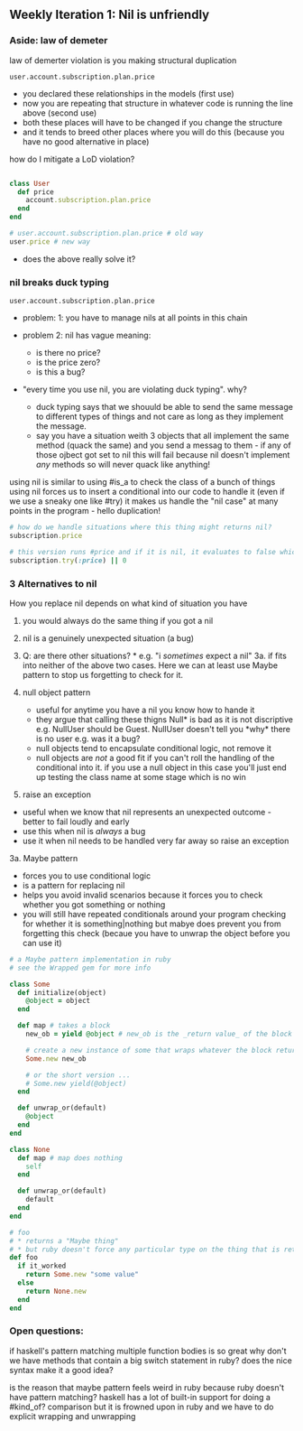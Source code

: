 ## Weekly Iteration 1: Nil is unfriendly

### Aside: law of demeter

law of demerter violation is you making structural duplication

`user.account.subscription.plan.price`

- you declared these relationships in the models (first use)
- now you are repeating that structure in whatever code is running the line
  above (second use)
- both these places will have to be changed if you change the structure
- and it tends to breed other places where you will do this (because you have no
  good alternative in place)

how do I mitigate a LoD violation?

```ruby

class User
  def price
    account.subscription.plan.price
  end
end

# user.account.subscription.plan.price # old way
user.price # new way

```

- does the above really solve it?

### nil breaks duck typing

`user.account.subscription.plan.price`

- problem: 1: you have to manage nils at all points in this chain
- problem 2: nil has vague meaning:
    - is there no price?
    - is the price zero?
    - is this a bug?

- "every time you use nil, you are violating duck typing". why?
    - duck typing says that we shouuld be able to send the same message to
      different types of things and not care as long as they implement the
      message.
    - say you have a situation weith 3 objects that all implement the same
      method (quack the same) and you send a messag to them - if any of those
      ojbect got set to nil this will fail because nil doesn't implement _any_
      methods so will never quack like anything!

using nil is similar to using #is_a to check the class of a bunch of things
using nil forces us to insert a conditional into our code to handle it (even if
we use a sneaky one like #try) it makes us handle the "nil case" at many points
in the program - hello duplication!

```ruby
# how do we handle situations where this thing might returns nil?
subscription.price

# this version runs #price and if it is nil, it evaluates to false which means that the expression returns 0
subscription.try(:price) || 0

```

### 3 Alternatives to nil

How you replace nil depends on what kind of situation you have

1. you would always do the same thing if you got a nil
2. nil is a genuinely unexpected situation (a bug)
3. Q: are there other situations? \* e.g. "i _sometimes_ expect a nil" 3a. if
   fits into neither of the above two cases. Here we can at least use Maybe
   pattern to stop us forgetting to check for it.

4. null object pattern
    - useful for anytime you have a nil you know how to hande it
    - they argue that calling these thigns Null* is bad as it is not discriptive
      e.g. NullUser should be Guest. NullUser doesn't tell you *why\* there is
      no user e.g. was it a bug?
    - null objects tend to encapsulate conditional logic, not remove it
    - null objects are _not_ a good fit if you can't roll the handling of the
      conditional into it. if you use a null object in this case you'll just end
      up testing the class name at some stage which is no win

5. raise an exception

- useful when we know that nil represents an unexpected outcome - better to fail
  loudly and early
- use this when nil is _always_ a bug
- use it when nil needs to be handled very far away so raise an exception

3a. Maybe pattern

- forces you to use conditional logic
- is a pattern for replacing nil
- helps you avoid invalid scenarios because it forces you to check whether you
  got something or nothing
- you will still have repeated conditionals around your program checking for
  whether it is something|nothing but mabye does prevent you from forgetting
  this check (becaue you have to unwrap the object before you can use it)

```ruby
# a Maybe pattern implementation in ruby
# see the Wrapped gem for more info

class Some
  def initialize(object)
    @object = object
  end

  def map # takes a block
    new_ob = yield @object # new_ob is the _return value_ of the block

    # create a new instance of some that wraps whatever the block returns
    Some.new new_ob

    # or the short version ...
    # Some.new yield(@object)
  end

  def unwrap_or(default)
    @object
  end
end

class None
  def map # map does nothing
    self
  end

  def unwrap_or(default)
    default
  end
end

# foo
# * returns a "Maybe thing"
# * but ruby doesn't force any particular type on the thing that is returned
def foo
  if it_worked
    return Some.new "some value"
  else
    return None.new
  end
end

```

### Open questions:

if haskell's pattern matching multiple function bodies is so great why don't we
have methods that contain a big switch statement in ruby? does the nice syntax
make it a good idea?

is the reason that maybe pattern feels weird in ruby because ruby doesn't have
pattern matching? haskell has a lot of built-in support for doing a #kind_of?
comparison but it is frowned upon in ruby and we have to do explicit wrapping
and unwrapping
